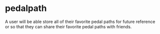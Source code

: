 # pedalpath
A user will be able store all of their favorite pedal paths for future reference or so that they can share their favorite pedal paths with friends.
